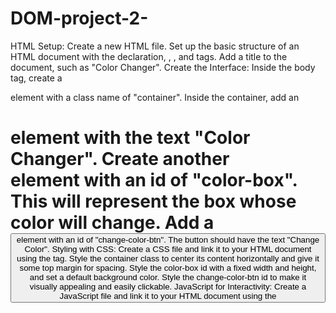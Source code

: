 # DOM-project-2-

HTML Setup:
Create a new HTML file.
Set up the basic structure of an HTML document with the <!DOCTYPE html> declaration, <html>, <head>, and <body> tags.
Add a title to the document, such as "Color Changer".
Create the Interface:
Inside the body tag, create a <div> element with a class name of "container".
Inside the container, add an <h1> element with the text "Color Changer".
Create another <div> element with an id of "color-box". This will represent the box whose color will change.
Add a <button> element with an id of "change-color-btn". The button should have the text "Change Color".
Styling with CSS:
Create a CSS file and link it to your HTML document using the <link> tag.
Style the container class to center its content horizontally and give it some top margin for spacing.
Style the color-box id with a fixed width and height, and set a default background color.
Style the change-color-btn id to make it visually appealing and easily clickable.
JavaScript for Interactivity:
Create a JavaScript file and link it to your HTML document using the <script> tag.
Write JavaScript code to wait for the DOM content to be loaded using DOMContentLoaded event.
Inside the event handler, select the color-box and change-color-btn elements using document.getElementById().
Implement a function, let's call it getRandomColor(), which generates a random color. You may use hexadecimal or RGB values.
Add an event listener to the change-color-btn element. When clicked, the event listener should trigger a function that changes the background color of the color-box to a random color generated by the getRandomColor() function
